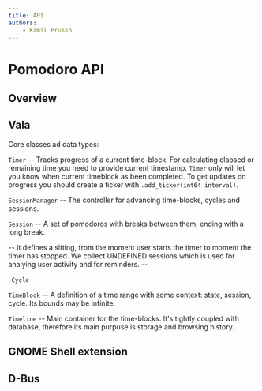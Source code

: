 ```yaml
---
title: API
authors:
    - Kamil Prusko
---
```


# Pomodoro API

## Overview




## Vala

Core classes ad data types:

`Timer` -- Tracks progress of a current time-block. For calculating elapsed or remaining time you need to provide current timestamp. `Timer` only will let you know when current timeblock as been completed. To get updates on progress you should create a ticker with `.add_ticker(int64 interval)`.

`SessionManager` -- The controller for advancing time-blocks, cycles and sessions.

`Session` -- A set of pomodoros with breaks between them, ending with a long break.



-- It defines a sitting, from the moment user starts the timer to moment the timer has stopped. We collect UNDEFINED sessions which is used for analying user activity and for reminders. --

-`Cycle`- -- 

`TimeBlock` -- A definition of a time range with some context: state, session, cycle. Its bounds may be infinite.

`Timeline` -- Main container for the time-blocks. It's tightly coupled with database, therefore its main purpuse is storage and browsing history.




## GNOME Shell extension


## D-Bus


